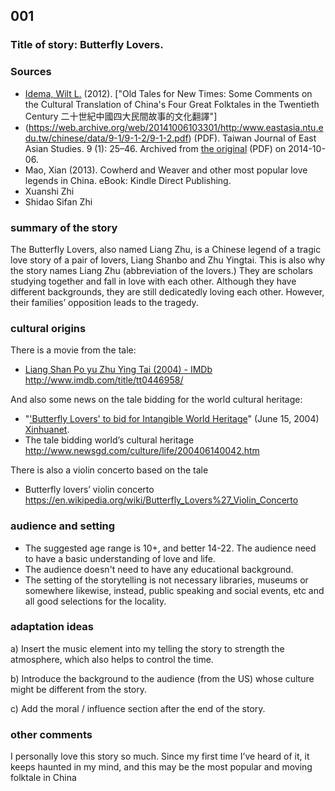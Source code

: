 ## 001
### Title of story: Butterfly Lovers.

### Sources

* [Idema, Wilt L.](https://en.wikipedia.org/wiki/Wilt_Idema) (2012). ["Old Tales for New Times: Some Comments on the Cultural Translation of China's Four Great Folktales in the Twentieth Century 二十世紀中國四大民間故事的文化翻譯"]
* (https://web.archive.org/web/20141006103301/http:/www.eastasia.ntu.edu.tw/chinese/data/9-1/9-1-2/9-1-2.pdf) (PDF). Taiwan Journal of East Asian Studies. 9 (1): 25–46. Archived from [the original](http://www.eastasia.ntu.edu.tw/chinese/data/9-1/9-1-2/9-1-2.pdf) (PDF) on 2014-10-06.
* Mao, Xian (2013). Cowherd and Weaver and other most popular love legends in China. eBook: Kindle Direct Publishing.
* Xuanshi Zhi 
* Shidao Sifan Zhi 

### summary of the story
The Butterfly Lovers, also named Liang Zhu, is a Chinese legend of a tragic love story of a pair of lovers, Liang Shanbo and Zhu Yingtai. This is also why the story names Liang Zhu (abbreviation of the lovers.) They are scholars studying together and fall in love with each other. Although they have different backgrounds, they are still dedicatedly loving each other. However, their families’ opposition leads to the tragedy.

### cultural origins
There is a movie from the tale: 
* [Liang Shan Po yu Zhu Ying Tai (2004) - IMDb](http://imdb.com/title/tt0446958/) <http://www.imdb.com/title/tt0446958/>

And also some news on the tale bidding for the world cultural heritage:
* "['Butterfly Lovers' to bid for Intangible World Heritage](https://web.archive.org/web/20041028003350/http:/news.xinhuanet.com/english/2004-06/15/content_1526831.htm)" (June 15, 2004) [Xinhuanet](https://en.wikipedia.org/wiki/Xinhuanet).
* The tale bidding world’s cultural heritage <http://www.newsgd.com/culture/life/200406140042.htm>

There is also a violin concerto based on the tale
* Butterfly lovers’ violin concerto <https://en.wikipedia.org/wiki/Butterfly_Lovers%27_Violin_Concerto>

### audience and setting
* The suggested age range is 10+, and better 14-22. The audience need to have a basic understanding of love and life. 
* The audience doesn't need to have any educational background.
* The setting of the storytelling is not necessary libraries, museums or somewhere likewise, instead, public speaking and social events, etc and all good selections for the locality.

### adaptation ideas
a)     Insert the music element into my telling the story to strength the atmosphere, which also helps to control the time.

b)     Introduce the background to the audience (from the US) whose culture might be different from the story.

c)     Add the moral / influence section after the end of the story.

### other comments
I personally love this story so much. Since my first time I’ve heard of it, it keeps haunted in my mind, and this may be the most popular and moving folktale in China
